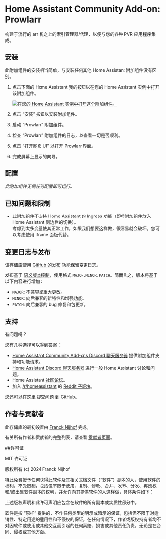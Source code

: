 # Home Assistant Community Add-on: Prowlarr

构建于流行的 arr 栈之上的索引管理器/代理，以便与您的各种 PVR 应用程序集成。

## 安装

此附加组件的安装相当简单，与安装任何其他 Home Assistant 附加组件没有区别。

1. 点击下面的 Home Assistant 我的按钮以在您的 Home Assistant 实例中打开该附加组件。

   [![在您的 Home Assistant 实例中打开这个附加组件。][addon-badge]][addon]

1. 点击 “安装” 按钮以安装附加组件。
1. 启动 “Prowlarr” 附加组件。
1. 检查 “Prowlarr” 附加组件的日志，以查看一切是否顺利。
1. 点击 “打开网页 UI” 以打开 Prowlarr 界面。
1. 完成屏幕上显示的向导。

## 配置

_此附加组件无需任何配置即可运行。_

## 已知问题和限制

- 此附加组件不支持 Home Assistant 的 Ingress 功能（即将附加组件放入 Home Assistant 侧边栏的切换）。  
  考虑到太多变量使其正常工作，如果我们想要这样做，很容易就会破坏。您可以考虑使用 iframe 面板代替。

## 变更日志与发布

该存储库使用 [GitHub 的发布][releases] 功能保留变更日志。

发布基于 [语义版本控制][semver]，使用格式 `MAJOR.MINOR.PATCH`。简而言之，版本将基于以下内容进行增加：

- `MAJOR`:  不兼容或重大更改。
- `MINOR`: 向后兼容的新特性和增强功能。
- `PATCH`: 向后兼容的 bug 修复和包更新。

## 支持

有问题吗？

您有几种选择可以得到答案：

- [Home Assistant Community Add-ons Discord 聊天服务器][discord] 提供附加组件支持和功能请求。
- [Home Assistant Discord 聊天服务器][discord-ha] 进行一般 Home Assistant 讨论和问题。
- Home Assistant [社区论坛][forum]。
- 加入 [/r/homeassistant][reddit] 的 [Reddit 子版块][reddit]。

您还可以在这里 [提交问题][issue] 到 GitHub。

## 作者与贡献者

此存储库的最初设置由 [Franck Nijhof][frenck] 完成。

有关所有作者和贡献者的完整列表，请查看 [贡献者页面][contributors]。

##许可证

MIT 许可证

版权所有 (c) 2024 Franck Nijhof

特此免费授予任何获得此软件及其相关文档文件（“软件”）副本的人，使用软件的权利，不受限制，包括但不限于使用、复制、修改、合并、发布、分发、再授权和/或出售软件副本的权利，并允许向其提供软件的人这样做，具体条件如下：

上述版权声明和此许可声明应包含在软件的所有副本或实质性部分中。

软件是按 “原样” 提供的，不作任何类型的明示或暗示的保证，包括但不限于对适销性、特定用途的适用性和不侵权的保证。在任何情况下，作者或版权持有者均不对因软件或使用或其他交互而引起的任何索赔、损害或其他责任负责，无论是在合同、侵权或其他方面。

[addon-badge]: https://my.home-assistant.io/badges/supervisor_addon.svg
[addon]: https://my.home-assistant.io/redirect/supervisor_addon/?addon=a0d7b954_prowlarr&repository_url=https%3A%2F%2Fgithub.com%2Fhassio-addons%2Frepository
[contributors]: https://github.com/hassio-addons/addon-prowlarr/graphs/contributors
[discord-ha]: https://discord.gg/c5DvZ4e
[discord]: https://discord.me/hassioaddons
[forum]: https://community.home-assistant.io/t/?u=frenck
[frenck]: https://github.com/frenck
[issue]: https://github.com/hassio-addons/addon-prowlarr/issues
[reddit]: https://reddit.com/r/homeassistant
[releases]: https://github.com/hassio-addons/addon-prowlarr/releases
[semver]: http://semver.org/spec/v2.0.0.html